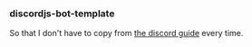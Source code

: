 ### discordjs-bot-template

So that I don't have to copy from [the discord guide](https://discordjs.guide) every time.

